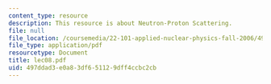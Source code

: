 ```yaml
---
content_type: resource
description: This resource is about Neutron-Proton Scattering.
file: null
file_location: /coursemedia/22-101-applied-nuclear-physics-fall-2006/497ddad3e0a83df651129dff4ccbc2cb_lec08.pdf
file_type: application/pdf
resourcetype: Document
title: lec08.pdf
uid: 497ddad3-e0a8-3df6-5112-9dff4ccbc2cb
---
```

